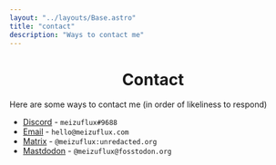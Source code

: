 ```yaml
---
layout: "../layouts/Base.astro"
title: "contact"
description: "Ways to contact me"
---
```

<h1 style="text-align: center">Contact</h1>

Here are some ways to contact me (in order of likeliness to respond)
- [Discord](https://discord.com/users/809587169520910346) - `meizuflux#9688`
- [Email](mailto:hello@meizuflux.com) - `hello@meizuflux.com`
- [Matrix](https://matrix.to/#/@meizuflux:unredacted.org) - `@meizuflux:unredacted.org`
- [Mastdodon](https://fosstodon.org/@meizuflux) - `@meizuflux@fosstodon.org`

